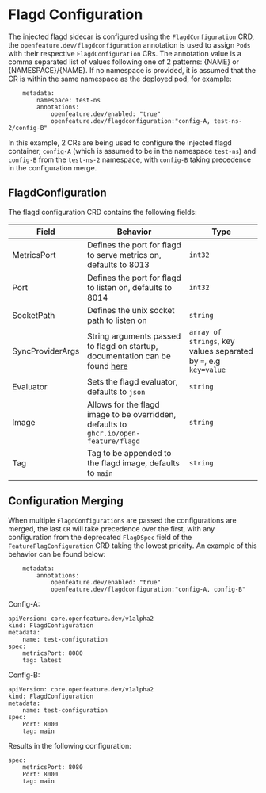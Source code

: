 # Flagd Configuration

The injected flagd sidecar is configured using the `FlagdConfiguration` CRD, the `openfeature.dev/flagdconfiguration` annotation is used to assign `Pods` with their respective `FlagdConfiguration` CRs. The annotation value is a comma separated list of values following one of 2 patterns: {NAME} or {NAMESPACE}/{NAME}. If no namespace is provided, it is assumed that the CR is within the same namespace as the deployed pod, for example:
```
    metadata:
        namespace: test-ns
        annotations:
            openfeature.dev/enabled: "true"
            openfeature.dev/flagdconfiguration:"config-A, test-ns-2/config-B"
```
In this example, 2 CRs are being used to configure the injected flagd container, `config-A` (which is assumed to be in the namespace `test-ns`) and `config-B` from the `test-ns-2` namespace, with `config-B` taking precedence in the configuration merge.

## FlagdConfiguration

The flagd configuration CRD contains the following fields:

| Field      | Behavior | Type | 
| ----------- | ----------- | ----------- |
| MetricsPort      | Defines the port for flagd to serve metrics on, defaults to 8013       | `int32`       |
| Port   | Defines the port for flagd to listen on, defaults to 8014        | `int32`        |
| SocketPath   | Defines the unix socket path to listen on        | `string`       |
| SyncProviderArgs   | String arguments passed to flagd on startup, documentation can be found [here](https://github.com/open-feature/flagd/blob/main/docs/configuration/configuration.md)        | `array of strings`, key values separated by `=`, e.g `key=value`       |
| Evaluator   | Sets the flagd evaluator, defaults to `json`        | `string`       |
| Image   | Allows for the flagd image to be overridden, defaults to `ghcr.io/open-feature/flagd`        | `string`       |
| Tag   |  Tag to be appended to the flagd image, defaults to `main`        | `string`       |

## Configuration Merging

When multiple `FlagdConfigurations` are passed the configurations are merged, the last `CR` will take precedence over the first, with any configuration from the deprecated `FlagDSpec` field of the `FeatureFlagConfiguration` CRD taking the lowest priority. 
An example of this behavior can be found below:
```
    metadata:
        annotations:
            openfeature.dev/enabled: "true"
            openfeature.dev/flagdconfiguration:"config-A, config-B"
```
Config-A:
```
apiVersion: core.openfeature.dev/v1alpha2
kind: FlagdConfiguration
metadata:
    name: test-configuration
spec:
    metricsPort: 8080
    tag: latest
```
Config-B:
```
apiVersion: core.openfeature.dev/v1alpha2
kind: FlagdConfiguration
metadata:
    name: test-configuration
spec:
    Port: 8000
    tag: main
```
Results in the following configuration:
```
spec:
    metricsPort: 8080
    Port: 8000
    tag: main
```
